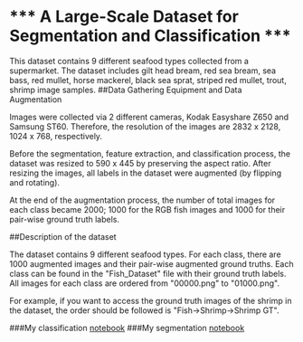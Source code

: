 # *** A Large-Scale Dataset for Segmentation and Classification ***
This dataset contains 9 different seafood types collected from a supermarket.
The dataset includes gilt head bream, red sea bream, sea bass, red mullet, horse mackerel,
black sea sprat, striped red mullet, trout, shrimp image samples.
##Data Gathering Equipment and Data Augmentation

Images were collected via 2 different cameras, Kodak Easyshare Z650 and Samsung ST60.
Therefore, the resolution of the images are 2832 x 2128, 1024 x 768, respectively.

Before the segmentation, feature extraction, and classification process, the dataset was resized to 590 x 445
by preserving the aspect ratio. After resizing the images, all labels in the dataset were augmented (by flipping and rotating).

At the end of the augmentation process, the number of total images for each class became 2000; 1000 for the RGB fish images
and 1000 for their pair-wise ground truth labels.

##Description of the dataset

The dataset contains 9 different seafood types. For each class, there are 1000 augmented images and their pair-wise augmented ground truths.
Each class can be found in the "Fish_Dataset" file with their ground truth labels. All images for each class are ordered from "00000.png" to "01000.png".

For example, if you want to access the ground truth images of the shrimp in the dataset, the order should be followed is "Fish->Shrimp->Shrimp GT".

###My classification [notebook]()
###My segmentation [notebook]()